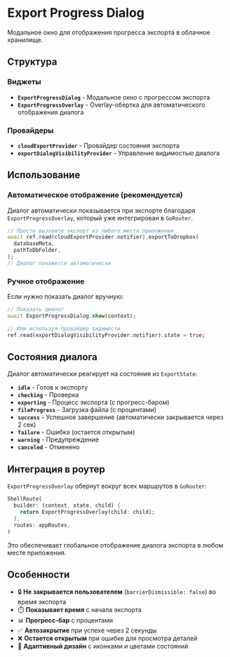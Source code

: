 # Export Progress Dialog

Модальное окно для отображения прогресса экспорта в облачное хранилище.

## Структура

### Виджеты

- **`ExportProgressDialog`** - Модальное окно с прогрессом экспорта
- **`ExportProgressOverlay`** - Overlay-обертка для автоматического отображения диалога

### Провайдеры

- **`cloudExportProvider`** - Провайдер состояния экспорта
- **`exportDialogVisibilityProvider`** - Управление видимостью диалога

## Использование

### Автоматическое отображение (рекомендуется)

Диалог автоматически показывается при экспорте благодаря `ExportProgressOverlay`, который уже интегрирован в `GoRouter`.

```dart
// Просто вызовите экспорт из любого места приложения
await ref.read(cloudExportProvider.notifier).exportToDropbox(
  databaseMeta,
  pathToDbFolder,
);
// Диалог покажется автоматически
```

### Ручное отображение

Если нужно показать диалог вручную:

```dart
// Показать диалог
await ExportProgressDialog.show(context);

// Или используя провайдер видимости
ref.read(exportDialogVisibilityProvider.notifier).state = true;
```

## Состояния диалога

Диалог автоматически реагирует на состояния из `ExportState`:

- **`idle`** - Готов к экспорту
- **`checking`** - Проверка
- **`exporting`** - Процесс экспорта (с прогресс-баром)
- **`fileProgress`** - Загрузка файла (с процентами)
- **`success`** - Успешное завершение (автоматически закрывается через 2 сек)
- **`failure`** - Ошибка (остается открытым)
- **`warning`** - Предупреждение
- **`canceled`** - Отменено

## Интеграция в роутер

`ExportProgressOverlay` обернут вокруг всех маршрутов в `GoRouter`:

```dart
ShellRoute(
  builder: (context, state, child) {
    return ExportProgressOverlay(child: child);
  },
  routes: appRoutes,
)
```

Это обеспечивает глобальное отображение диалога экспорта в любом месте приложения.

## Особенности

- 🔒 **Не закрывается пользователем** (`barrierDismissible: false`) во время экспорта
- ⏱️ **Показывает время** с начала экспорта
- 📊 **Прогресс-бар** с процентами
- ✅ **Автозакрытие** при успехе через 2 секунды
- ❌ **Остается открытым** при ошибке для просмотра деталей
- 🎨 **Адаптивный дизайн** с иконками и цветами состояний

